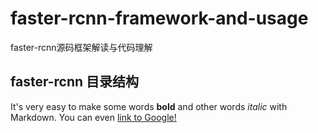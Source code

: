 # faster-rcnn-framework-and-usage
faster-rcnn源码框架解读与代码理解
## faster-rcnn 目录结构

It's very easy to make some words **bold** and other words *italic* with Markdown. You can even [link to Google!](http://google.com)
